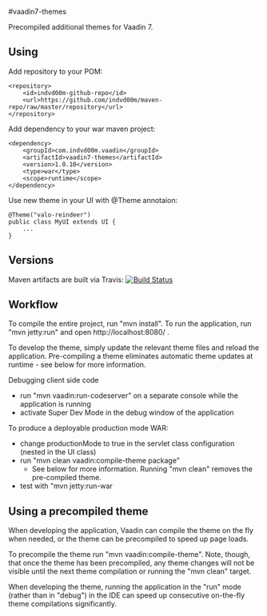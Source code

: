 #vaadin7-themes

Precompiled additional themes for Vaadin 7.


## Using
Add repository to your POM:

	<repository>
		<id>indvd00m-github-repo</id>
		<url>https://github.com/indvd00m/maven-repo/raw/master/repository</url>
	</repository>

Add dependency to your war maven project:

	<dependency>
		<groupId>com.indvd00m.vaadin</groupId>
		<artifactId>vaadin7-themes</artifactId>
		<version>1.0.10</version>
		<type>war</type>
		<scope>runtime</scope>
	</dependency>

Use new theme in your UI with @Theme annotaion:

	@Theme("valo-reindeer")
	public class MyUI extends UI {
		...
	}

## Versions
Maven artifacts are built via Travis: 
[![Build Status](https://travis-ci.org/indvd00m/vaadin7-themes.svg?branch=master)](https://travis-ci.org/indvd00m/vaadin7-themes)

## Workflow

To compile the entire project, run "mvn install".
To run the application, run "mvn jetty:run" and open http://localhost:8080/ .

To develop the theme, simply update the relevant theme files and reload the application.
Pre-compiling a theme eliminates automatic theme updates at runtime - see below for more information.

Debugging client side code
  - run "mvn vaadin:run-codeserver" on a separate console while the application is running
  - activate Super Dev Mode in the debug window of the application

To produce a deployable production mode WAR:
- change productionMode to true in the servlet class configuration (nested in the UI class)
- run "mvn clean vaadin:compile-theme package"
  - See below for more information. Running "mvn clean" removes the pre-compiled theme.
- test with "mvn jetty:run-war

## Using a precompiled theme

When developing the application, Vaadin can compile the theme on the fly when needed,
or the theme can be precompiled to speed up page loads.

To precompile the theme run "mvn vaadin:compile-theme". Note, though, that once
the theme has been precompiled, any theme changes will not be visible until the
next theme compilation or running the "mvn clean" target.

When developing the theme, running the application in the "run" mode (rather than
in "debug") in the IDE can speed up consecutive on-the-fly theme compilations
significantly.
